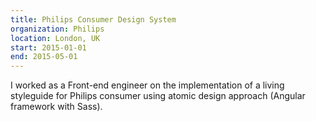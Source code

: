 ```yaml
---
title: Philips Consumer Design System
organization: Philips
location: London, UK
start: 2015-01-01
end: 2015-05-01
---
```


I worked as a Front-end engineer on the implementation of a living styleguide for Philips consumer using atomic design approach (Angular framework with Sass).
